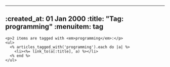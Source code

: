 ----- 
:created_at: 01 Jan 2000
:title: "Tag: programming"
:menuitem: tag
-----

    <p>2 items are tagged with <em>programming</em>:</p>
    <ul>
      <% articles_tagged_with('programming').each do |a| %>
        <li><%= link_to(a[:title], a) %></li>   
      <% end %>
    </ul>
  
